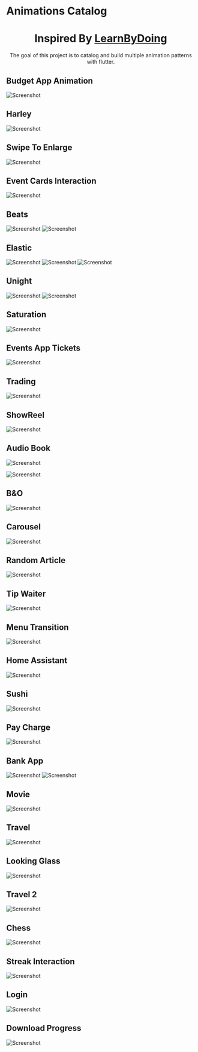# Animations Catalog


<h1 align="center">
  Inspired By <a href="https://dribbble.com/mironcatalin/collections/443324-LearningByDoing" target="_blank">LearnByDoing</a>
</h1>

<p align="center">
    The goal of this project is to catalog and build multiple animation patterns with flutter.
</p>

## Budget App Animation
![Screenshot](assets/screenshots/1_budget_app.gif)

## Harley
![Screenshot](https://media.giphy.com/media/dsGmHNYKd1uV55WZs9/giphy.gif?cid=790b7611e651536fc037dd1eb79f2d60b680c3a37fb3f1e2&rid=giphy.gif&ct=g)

## Swipe To Enlarge
![Screenshot](https://media.giphy.com/media/ToUxCHTdEg0Us2p683/giphy.gif?cid=790b761181c4e24c071a8c3f5050f88be76bd9cf97b38324&rid=giphy.gif&ct=g)

## Event Cards Interaction
![Screenshot](assets/screenshots/4_event_cards_interaction.gif)


## Beats
![Screenshot](https://media.giphy.com/media/Xo7a7juHmCVVYJNCWA/giphy.gif?cid=790b7611f329d1ee2b5b07845ffa50f068051e48fdd84447&rid=giphy.gif&ct=g)
![Screenshot](assets/screenshots/5_beats_2.png)

## Elastic
![Screenshot](assets/screenshots/6_elastic.gif)
![Screenshot](assets/screenshots/6_elastic_2.gif)
![Screenshot](assets/screenshots/6_elastic_3.gif)

## Unight
![Screenshot](assets/screenshots/7_unight.gif)
![Screenshot](assets/screenshots/7_unight_1.gif)

## Saturation
![Screenshot](assets/screenshots/8_saturation.gif)

## Events App Tickets
![Screenshot](assets/screenshots/9_events_app_tickets.gif)

## Trading
![Screenshot](https://media.giphy.com/media/FEaaRTsTdxMVqk687j/giphy.gif?cid=790b7611eec7ce6b4ade87eed19dfae30ea7a3a876b923f4&rid=giphy.gif&ct=g)

## ShowReel
![Screenshot](https://media.giphy.com/media/CkcrCYEp9I9UOPnKTr/giphy-downsized-large.gif?cid=790b7611f00417a20386ddfb7d07abcb3e6c8f59042623a0&rid=giphy-downsized-large.gif&ct=g)

## Audio Book
![Screenshot](https://media.giphy.com/media/GPRSanN3Bpk1pEdXVo/giphy-downsized-large.gif?cid=790b7611477d5903b71f1b723aa7389b2dbfa75d0ff77ec3&rid=giphy-downsized-large.gif&ct=g)

![Screenshot](https://media.giphy.com/media/gOQT4MMyOxZhze2x9V/giphy.gif?cid=790b76114fa3c3a94573354975e2a18235ae2960a1903aa1&rid=giphy.gif&ct=g)

## B&O
![Screenshot](assets/screenshots/13_b&o.gif)

## Carousel
![Screenshot](assets/screenshots/14_carousel.gif)

## Random Article
![Screenshot](assets/screenshots/15_random_article.gif)

## Tip Waiter
![Screenshot](https://media.giphy.com/media/JbZ6CXJVR6gDJa7Ihc/giphy.gif?cid=790b761120acccf39ca854b6b31e965dbb9a2a3ef8ca67e2&rid=giphy.gif&ct=g)

## Menu Transition
![Screenshot](https://media.giphy.com/media/chXsjCE9D34HA7UkIg/giphy.gif?cid=790b761115ef75d5c7e381521980562b8ac39297075adc20&rid=giphy.gif&ct=g)

## Home Assistant
![Screenshot](assets/screenshots/17_home_assistant.gif)

## Sushi
![Screenshot](https://media.giphy.com/media/Canz5boAefOP3SeNK4/giphy.gif?cid=790b76115120bf28957d64b38d779c043957c38f803dd78c&rid=giphy.gif&ct=g)

## Pay Charge
![Screenshot](assets/screenshots/19_pay_charge.gif)

## Bank App
![Screenshot](https://media.giphy.com/media/Y3vHX9Co5pF69NcmEY/giphy.gif?cid=790b7611cc4249d8cd5b7fc4bd4287531fe4e0448dabcc37&rid=giphy.gif&ct=g)
![Screenshot](assets/screenshots/20_bank_app.webp)

## Movie
![Screenshot](https://media.giphy.com/media/NLJz7Ihlg6JQJl4eud/giphy.gif?cid=790b7611a7fbbee3707267358891d7ac4f1b531455316861&rid=giphy.gif&ct=g)

## Travel
![Screenshot](https://media.giphy.com/media/z5XHd4P71qsswrbtBf/giphy.gif?cid=790b761129cd316e437f5aac5bc9f1eb22e8c1feac44f097&rid=giphy.gif&ct=g)

## Looking Glass
![Screenshot](assets/screenshots/23_looking_glass.gif)

## Travel 2
![Screenshot](assets/screenshots/24_travel.gif)

## Chess
![Screenshot](https://media.giphy.com/media/49pNgyhzD7mclBdVe9/giphy.gif?cid=790b761155655049aacdcb3f1ca7d8252ec21d52570b2a9c&rid=giphy.gif&ct=g)

## Streak Interaction
![Screenshot](assets/screenshots/26_streak_interaction.gif)

## Login
![Screenshot](assets/screenshots/27_login.gif)

## Download Progress
![Screenshot](assets/screenshots/28_download_progress.gif)






